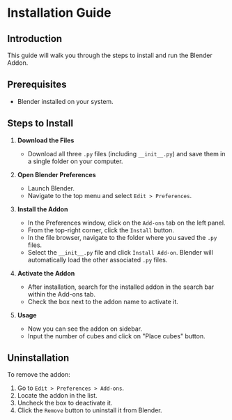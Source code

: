 # Installation Guide

## Introduction
This guide will walk you through the steps to install and run the Blender Addon.

## Prerequisites
- Blender installed on your system.

## Steps to Install

1. **Download the Files**
   - Download all three `.py` files (including `__init__.py`) and save them in a single folder on your computer.

2. **Open Blender Preferences**
   - Launch Blender.
   - Navigate to the top menu and select `Edit > Preferences`.

3. **Install the Addon**
   - In the Preferences window, click on the `Add-ons` tab on the left panel.
   - From the top-right corner, click the `Install` button.
   - In the file browser, navigate to the folder where you saved the `.py` files.
   - Select the `__init__.py` file and click `Install Add-on`. Blender will automatically load the other associated `.py` files.

4. **Activate the Addon**
   - After installation, search for the installed addon in the search bar within the Add-ons tab.
   - Check the box next to the addon name to activate it.
5. **Usage**
   - Now you can see the addon on sidebar.
   - Input the number of cubes and click on "Place cubes" button. 
   

## Uninstallation
To remove the addon:
1. Go to `Edit > Preferences > Add-ons`.
2. Locate the addon in the list.
3. Uncheck the box to deactivate it.
4. Click the `Remove` button to uninstall it from Blender.


